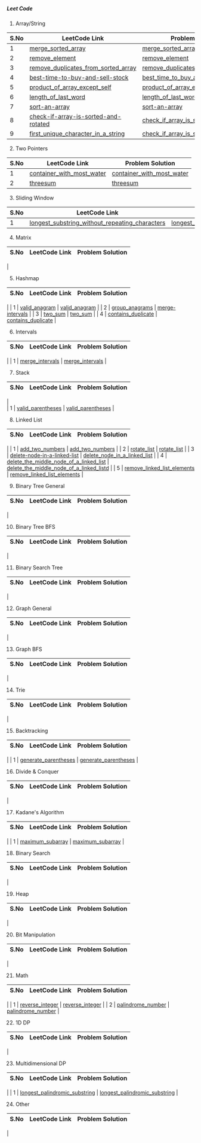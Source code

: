 ##### Leet Code


1. Array/String
   
| S.No         | LeetCode Link     | Problem Solution |
|--------------|-----------|------------|
| 1 | [merge_sorted_array](https://leetcode.com/problems/merge-sorted-array)      | [merge_sorted_array](https://github.com/NikhilSharma-NS/go_programing/tree/master/leet_code/merge_sorted_array)      |  
| 2 | [remove_element](https://leetcode.com/problems/remove-element)      | [remove_element](https://github.com/NikhilSharma-NS/go_programing/tree/master/leet_code/remove_element)    |  
| 3 | [remove_duplicates_from_sorted_array](https://leetcode.com/problems/remove-duplicates-from-sorted-array)      | [remove_duplicates_from_sorted_array](https://github.com/NikhilSharma-NS/go_programing/tree/master/leet_code/remove_duplicates_from_sorted_array)     | 
| 4 | [best-time-to-buy-and-sell-stock](https://leetcode.com/problems/best-time-to-buy-and-sell-stock/)      | [best_time_to_buy_and_sell_stock](https://github.com/NikhilSharma-NS/go_programing/tree/master/leet_code/best_time_to_buy_and_sell_stock)       |
| 5 | [product_of_array_except_self](https://leetcode.com/problems/product-of-array-except-self/)      | [product_of_array_except_self](https://github.com/NikhilSharma-NS/go_programing/tree/master/leet_code/product_of_array_except_self)       |
| 6 | [length_of_last_word](https://leetcode.com/problems/length-of-last-word/)      | [length_of_last_word](https://github.com/NikhilSharma-NS/go_programing/tree/master/leet_code/length_of_last_word)       |
| 7 | [sort-an-array](https://leetcode.com/problems/sort-an-array/)      | [sort-an-array](https://github.com/NikhilSharma-NS/go_programing/tree/master/leet_code/sort-an-array)       |
| 8 | [check-if-array-is-sorted-and-rotated](https://leetcode.com/problems/check-if-array-is-sorted-and-rotated/)      | [check_if_array_is_sorted_and_rotated](https://github.com/NikhilSharma-NS/go_programing/tree/master/leet_code/check_if_array_is_sorted_and_rotated)       |
| 9 | [first_unique_character_in_a_string](https://leetcode.com/problems/)      | [check_if_array_is_sorted_and_rotated](https://github.com/NikhilSharma-NS/go_programing/tree/master/leet_code/first_unique_character_in_a_string)     | 


2. Two Pointers
   
| S.No         | LeetCode Link     | Problem Solution |
|--------------|-----------|------------|
| 1 | [container_with_most_water](https://leetcode.com/container-with-most-water)      | [container_with_most_water](https://github.com/NikhilSharma-NS/go_programing/tree/master/leet_code/container_with_most_water)      |
| 2 | [threesum](https://leetcode.com/problems/3sum)      | [threesum](https://github.com/NikhilSharma-NS/go_programing/tree/master/leet_code/threesum)     |

3. Sliding Window

| S.No         | LeetCode Link     | Problem Solution |
|--------------|-----------|------------|
| 1 | [longest_substring_without_repeating_characters](https://leetcode.com/problems/longest-substring-without-repeating-characters)      | [longest_substring_without_repeating_characters](https://github.com/NikhilSharma-NS/go_programing/tree/master/leet_code/longest_substring_without_repeating_characters)      |

   
4. Matrix
   
| S.No         | LeetCode Link     | Problem Solution |
|--------------|-----------|------------|
|

5. Hashmap

| S.No         | LeetCode Link     | Problem Solution |
|--------------|-----------|------------|
|
| 1 | [valid_anagram](https://leetcode.com/problems/valid-anagram)      | [valid_anagram](https://github.com/NikhilSharma-NS/go_programing/tree/master/leet_code/valid_anagram)      |
| 2 | [group_anagrams](https://leetcode.com/problems/group-anagrams/)      | [merge-intervals](https://github.com/NikhilSharma-NS/go_programing/tree/master/leet_code/merge_intervals)     |
| 3 | [two_sum](https://leetcode.com/problems/two-sum/)      | [two_sum](https://github.com/NikhilSharma-NS/go_programing/tree/master/leet_code/two_sum)     |
| 4 | [contains_duplicate](https://leetcode.com/problems/contains-duplicate/)      | [contains_duplicate](https://github.com/NikhilSharma-NS/go_programing/tree/master/leet_code/contains_duplicate)     |

6. Intervals

| S.No         | LeetCode Link     | Problem Solution |
|--------------|-----------|------------|
|
| 1 | [merge_intervals](https://leetcode.com/problems/merge-intervals/)      | [merge_intervals](https://github.com/NikhilSharma-NS/go_programing/tree/master/leet_code/merge_intervals)     |

7. Stack

| S.No         | LeetCode Link     | Problem Solution |
|--------------|-----------|------------|
|   
| 1 | [valid_parentheses](https://leetcode.com/problems/valid-parentheses)      | [valid_parentheses](https://github.com/NikhilSharma-NS/go_programing/tree/master/leet_code/valid_parentheses)    |

8. Linked List

| S.No         | LeetCode Link     | Problem Solution |
|--------------|-----------|------------|
|
| 1 | [add_two_numbers](https://leetcode.com/problems/add-two-numbers/)      | [add_two_numbers](https://github.com/NikhilSharma-NS/go_programing/tree/master/leet_code/add_two_numbers)     |
| 2 | [rotate_list](https://leetcode.com/problems/rotate-list)      | [rotate_list](https://github.com/NikhilSharma-NS/go_programing/tree/master/leet_code/rotate_list)     |
| 3 | [delete-node-in-a-linked-list](https://leetcode.com/problems/delete-node-in-a-linked-list)      | [delete_node_in_a_linked_list](https://github.com/NikhilSharma-NS/go_programing/tree/master/leet_code/delete_node_in_a_linked_list)   |
| 4 | [delete_the_middle_node_of_a_linked_list](https://leetcode.com/problems/delete-the-middle-node-of-a-linked-list/)      | [delete_the_middle_node_of_a_linked_listd](https://github.com/NikhilSharma-NS/go_programing/tree/master/leet_code/delete_the_middle_node_of_a_linked_list)    |
| 5 | [remove_linked_list_elements](https://leetcode.com/problems/remove-linked-list-elements)      | [remove_linked_list_elements](https://github.com/NikhilSharma-NS/go_programing/tree/master/leet_code/remove_linked_list_elements)   |


9.  Binary Tree General
   
| S.No         | LeetCode Link     | Problem Solution |
|--------------|-----------|------------|
|

10.  Binary Tree BFS
   
| S.No         | LeetCode Link     | Problem Solution |
|--------------|-----------|------------|
|

11.  Binary Search Tree
   
| S.No         | LeetCode Link     | Problem Solution |
|--------------|-----------|------------|
|

12.  Graph General
   
| S.No         | LeetCode Link     | Problem Solution |
|--------------|-----------|------------|
|

13.  Graph BFS
    
| S.No         | LeetCode Link     | Problem Solution |
|--------------|-----------|------------|
|

14.  Trie
    
| S.No         | LeetCode Link     | Problem Solution |
|--------------|-----------|------------|
|

15.  Backtracking
    
| S.No         | LeetCode Link     | Problem Solution |
|--------------|-----------|------------|
|
| 1 | [generate_parentheses](https://leetcode.com/problems/generate-parentheses/)      | [generate_parentheses](https://github.com/NikhilSharma-NS/go_programing/tree/master/leet_code/generate-parentheses)     |

16.  Divide & Conquer
    
| S.No         | LeetCode Link     | Problem Solution |
|--------------|-----------|------------|
|

17.  Kadane's Algorithm
    
| S.No         | LeetCode Link     | Problem Solution |
|--------------|-----------|------------|
|
| 1 | [maximum_subarray](https://leetcode.com/problems/maximum-subarray)      | [maximum_subarray](https://github.com/NikhilSharma-NS/go_programing/tree/master/leet_code/maximum_subarray)     |

18.  Binary Search
    
| S.No         | LeetCode Link     | Problem Solution |
|--------------|-----------|------------|
|

19.  Heap
    
| S.No         | LeetCode Link     | Problem Solution |
|--------------|-----------|------------|
|

20.  Bit Manipulation
    
| S.No         | LeetCode Link     | Problem Solution |
|--------------|-----------|------------|
|

21.  Math
  
| S.No         | LeetCode Link     | Problem Solution |
|--------------|-----------|------------|
|
| 1 | [reverse_integer](https://leetcode.com/problems/reverse-integer)      | [reverse_integer](https://github.com/NikhilSharma-NS/go_programing/tree/master/leet_code/reverse_integer)     |
| 2 | [palindrome_number](https://leetcode.com/problems/palindrome-number)      | [palindrome_number](https://github.com/NikhilSharma-NS/go_programing/tree/master/leet_code/palindrome_number)     |

22.  1D DP
    
| S.No         | LeetCode Link     | Problem Solution |
|--------------|-----------|------------|
|

23.  Multidimensional DP
    
| S.No         | LeetCode Link     | Problem Solution |
|--------------|-----------|------------|
|
| 1 | [longest_palindromic_substring](https://leetcode.com/problems/longest-palindromic-substring)      | [longest_palindromic_substring](https://github.com/NikhilSharma-NS/go_programing/tree/master/leet_code/longest_palindromic_substring)    |
    
24.  Other

| S.No         | LeetCode Link     | Problem Solution |
|--------------|-----------|------------|
|














